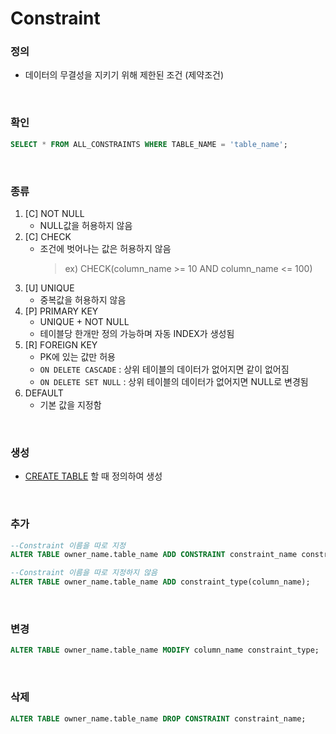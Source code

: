 Constraint
===

### 정의
* 데이터의 무결성을 지키기 위해 제한된 조건 (제약조건)

<br>

### 확인
```sql
SELECT * FROM ALL_CONSTRAINTS WHERE TABLE_NAME = 'table_name';
```

<br>

### 종류
1. [C] NOT NULL
    * NULL값을 허용하지 않음
1. [C] CHECK
    * 조건에 벗어나는 값은 허용하지 않음
      >ex) CHECK(column_name >= 10 AND column_name <= 100)
1. [U] UNIQUE
    * 중복값을 허용하지 않음
1. [P] PRIMARY KEY
    * UNIQUE + NOT NULL
    * 테이블당 한개만 정의 가능하며 자동 INDEX가 생성됨
1. [R] FOREIGN KEY
    * PK에 있는 값만 허용
    * `ON DELETE CASCADE` : 상위 테이블의 데이터가 없어지면 같이 없어짐
    * `ON DELETE SET NULL` : 상위 테이블의 데이터가 없어지면 NULL로 변경됨
1. DEFAULT
    * 기본 값을 지정함

<br>

### 생성
* [CREATE TABLE](./Table.md#table-생성) 할 때 정의하여 생성

<br>

### 추가
```sql
--Constraint 이름을 따로 지정
ALTER TABLE owner_name.table_name ADD CONSTRAINT constraint_name constraint_type(column_name);

--Constraint 이름을 따로 지정하지 않음
ALTER TABLE owner_name.table_name ADD constraint_type(column_name);
```

<br>

### 변경
```sql
ALTER TABLE owner_name.table_name MODIFY column_name constraint_type;
```

<br>

### 삭제
```sql
ALTER TABLE owner_name.table_name DROP CONSTRAINT constraint_name;
```

<br>

